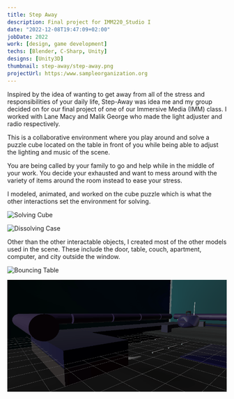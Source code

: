 ```yaml
---
title: Step Away
description: Final project for IMM220_Studio I
date: "2022-12-08T19:47:09+02:00"
jobDate: 2022
work: [design, game development]
techs: [Blender, C-Sharp, Unity]
designs: [Unity3D]
thumbnail: step-away/step-away.png
projectUrl: https:/www.sampleorganization.org
---
```


Inspired by the idea of wanting to get away from all of the stress and responsibilities of your daily life, Step-Away was idea me and my group decided on for our final project of one of our Immersive Media (IMM) class. I worked with Lane Macy and Malik George who made the light adjuster and radio respectively.

This is a collaborative environment where you play around and solve a puzzle cube located on the table in front of you while being able to adjust the lighting and music of the scene. 

You are being called by your family to go and help while in the middle of your work. You decide your exhausted and want to mess around with the variety of items around the room instead to ease your stress. 

I modeled, animated, and worked on the cube puzzle which is what the other interactions set the environment for solving.  

![Solving Cube](/korbinportfolio23/static/images/portfolio/step-away/solve-cube.gif)   

![Dissolving Case](korbinportfolio23/static/images/portfolio/step-away/case-dissolving.gif)   

Other than the other interactable objects, I created most of the other models used in the scene. These include the door, table, couch, apartment, computer, and city outside the window.  

![Bouncing Table](../../../static/images/portfolio/step-away/table-bounce.gif)  

![Bouncing Couch](../../../static/images/portfolio/step-away/couch-bounce.gif)
